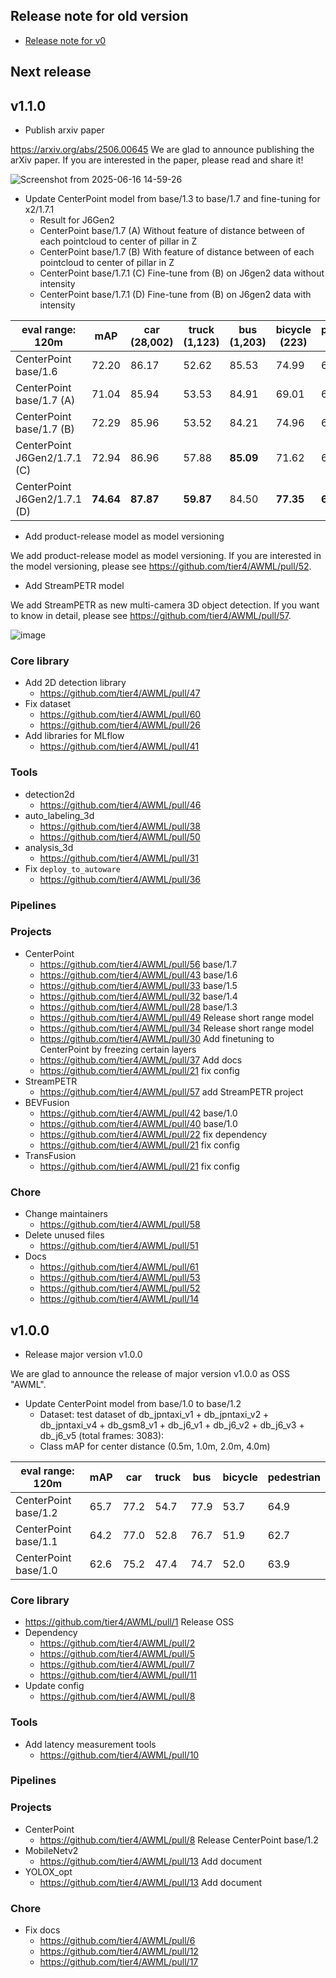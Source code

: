 ## Release note for old version

- [Release note for v0](/docs/release_note/release_note_v0.md)

## Next release

## v1.1.0

- Publish arxiv paper

https://arxiv.org/abs/2506.00645
We are glad to announce publishing the arXiv paper.
If you are interested in the paper, please read and share it!

![Screenshot from 2025-06-16 14-59-26](https://github.com/user-attachments/assets/3e92f640-7ccc-42d8-810b-db60727417a4)

- Update CenterPoint model from base/1.3 to base/1.7 and fine-tuning for x2/1.7.1
  - Result for J6Gen2
  - CenterPoint base/1.7 (A)  Without feature of distance between of each pointcloud to center of pillar in Z
  - CenterPoint base/1.7 (B)  With feature of distance between of each pointcloud to center of pillar in Z
  - CenterPoint base/1.7.1 (C) Fine-tune from (B) on J6gen2 data without intensity
  - CenterPoint base/1.7.1 (D) Fine-tune from (B) on J6gen2 data with intensity

| eval range: 120m             | mAP       | car <br> (28,002) | truck <br> (1,123) | bus <br> (1,203) | bicycle <br> (223) | pedestrian <br> (4,007) |
| ---------------------------- | --------- | ----------------- | ------------------ | ---------------- | ------------------ | ----------------------- |
| CenterPoint base/1.6         | 72.20     | 86.17             | 52.62              | 85.53            | 74.99              | 61.69                   |
| CenterPoint base/1.7 (A)     | 71.04     | 85.94             | 53.53              | 84.91            | 69.01              | 61.81                   |
| CenterPoint base/1.7 (B)     | 72.29     | 85.96             | 53.52              | 84.21            | 74.96              | 62.79                   |
| CenterPoint J6Gen2/1.7.1 (C) | 72.94     | 86.96             | 57.88              | **85.09**        | 71.62              | 63.17                   |
| CenterPoint J6Gen2/1.7.1 (D) | **74.64** | **87.87**         | **59.87**          | 84.50            | **77.35**          | **63.62**               |

- Add product-release model as model versioning

We add product-release model as model versioning.
If you are interested in the model versioning, please see https://github.com/tier4/AWML/pull/52.

- Add StreamPETR model

We add StreamPETR as new multi-camera 3D object detection.
If you want to know in detail, please see https://github.com/tier4/AWML/pull/57.

![image](https://github.com/user-attachments/assets/4078ce04-5836-49d5-8261-a6fcd20d8e82)

### Core library

- Add 2D detection library
  - https://github.com/tier4/AWML/pull/47
- Fix dataset
  - https://github.com/tier4/AWML/pull/60
  - https://github.com/tier4/AWML/pull/26
- Add libraries for MLflow
  - https://github.com/tier4/AWML/pull/41

### Tools

- detection2d
  - https://github.com/tier4/AWML/pull/46
- auto_labeling_3d
  - https://github.com/tier4/AWML/pull/38
  - https://github.com/tier4/AWML/pull/50
- analysis_3d
  - https://github.com/tier4/AWML/pull/31
- Fix `deploy_to_autoware`
  - https://github.com/tier4/AWML/pull/36

### Pipelines

### Projects

- CenterPoint
  - https://github.com/tier4/AWML/pull/56 base/1.7
  - https://github.com/tier4/AWML/pull/43 base/1.6
  - https://github.com/tier4/AWML/pull/33 base/1.5
  - https://github.com/tier4/AWML/pull/32 base/1.4
  - https://github.com/tier4/AWML/pull/28 base/1.3
  - https://github.com/tier4/AWML/pull/49 Release short range model
  - https://github.com/tier4/AWML/pull/34 Release short range model
  - https://github.com/tier4/AWML/pull/30 Add finetuning to CenterPoint by freezing certain layers
  - https://github.com/tier4/AWML/pull/37 Add docs
  - https://github.com/tier4/AWML/pull/21 fix config
- StreamPETR
  - https://github.com/tier4/AWML/pull/57 add StreamPETR project
- BEVFusion
  - https://github.com/tier4/AWML/pull/42 base/1.0
  - https://github.com/tier4/AWML/pull/40 base/1.0
  - https://github.com/tier4/AWML/pull/22 fix dependency
  - https://github.com/tier4/AWML/pull/21 fix config
- TransFusion
  - https://github.com/tier4/AWML/pull/21 fix config

### Chore

- Change maintainers
  - https://github.com/tier4/AWML/pull/58
- Delete unused files
  - https://github.com/tier4/AWML/pull/51
- Docs
  - https://github.com/tier4/AWML/pull/61
  - https://github.com/tier4/AWML/pull/53
  - https://github.com/tier4/AWML/pull/52
  - https://github.com/tier4/AWML/pull/14

## v1.0.0

- Release major version v1.0.0

We are glad to announce the release of major version v1.0.0 as OSS "AWML".

- Update CenterPoint model from base/1.0 to base/1.2
  - Dataset: test dataset of db_jpntaxi_v1 + db_jpntaxi_v2 + db_jpntaxi_v4 + db_gsm8_v1 + db_j6_v1 + db_j6_v2 + db_j6_v3 + db_j6_v5 (total frames: 3083):
  - Class mAP for center distance (0.5m, 1.0m, 2.0m, 4.0m)

| eval range: 120m     | mAP  | car  | truck | bus  | bicycle | pedestrian |
| -------------------- | ---- | ---- | ----- | ---- | ------- | ---------- |
| CenterPoint base/1.2 | 65.7 | 77.2 | 54.7  | 77.9 | 53.7    | 64.9       |
| CenterPoint base/1.1 | 64.2 | 77.0 | 52.8  | 76.7 | 51.9    | 62.7       |
| CenterPoint base/1.0 | 62.6 | 75.2 | 47.4  | 74.7 | 52.0    | 63.9       |

### Core library

- https://github.com/tier4/AWML/pull/1 Release OSS
- Dependency
  - https://github.com/tier4/AWML/pull/2
  - https://github.com/tier4/AWML/pull/5
  - https://github.com/tier4/AWML/pull/7
  - https://github.com/tier4/AWML/pull/11
- Update config
  - https://github.com/tier4/AWML/pull/8

### Tools

- Add latency measurement tools
  - https://github.com/tier4/AWML/pull/10

### Pipelines

### Projects

- CenterPoint
  - https://github.com/tier4/AWML/pull/8 Release CenterPoint base/1.2
- MobileNetv2
  - https://github.com/tier4/AWML/pull/13 Add document
- YOLOX_opt
  - https://github.com/tier4/AWML/pull/13 Add document

### Chore

- Fix docs
  - https://github.com/tier4/AWML/pull/6
  - https://github.com/tier4/AWML/pull/12
  - https://github.com/tier4/AWML/pull/17
